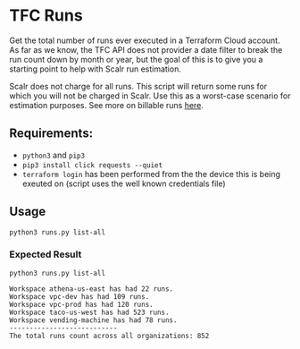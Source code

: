 # TFC Runs
Get the total number of runs ever executed in a Terraform Cloud account. As far as we know, the TFC API does not provider a date filter to break the run count down by month or year, but the goal of this is to give you a starting point to help with Scalr run estimation.

Scalr does not charge for all runs. This script will return some runs for which you will not be charged in Scalr. Use this as a worst-case scenario for estimation purposes. See more on billable runs [here](https://docs.scalr.io/docs/pricing-faq#what-runs-do-not-count-toward-billing).

## Requirements:
* `python3` and `pip3`
* `pip3 install click requests --quiet`
* `terraform login` has been performed from the the device this is being exeuted on (script uses the well known credentials file)

## Usage

`python3 runs.py list-all`

### Expected Result

```
python3 runs.py list-all

Workspace athena-us-east has had 22 runs.
Workspace vpc-dev has had 109 runs.
Workspace vpc-prod has had 120 runs.
Workspace taco-us-west has had 523 runs.
Workspace vending-machine has had 78 runs.
---------------------------
The total runs count across all organizations: 852
```

